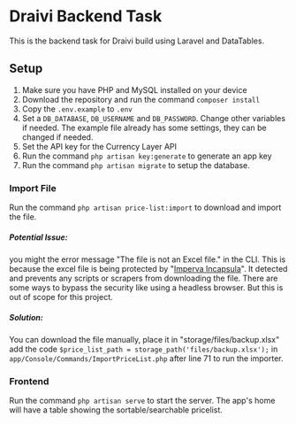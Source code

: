 # Draivi Backend Task
This is the backend task for Draivi build using Laravel and DataTables.

## Setup

 1. Make sure you have PHP and MySQL installed on your device
 2. Download the repository and run the command `composer install`
 3. Copy the `.env.example` to `.env`
 4. Set a `DB_DATABASE`, `DB_USERNAME` and `DB_PASSWORD`. Change other variables if needed. The example file already has some settings, they can be changed if needed.
 5. Set the API key for the Currency Layer API
 6. Run the command `php artisan key:generate` to generate an app key
 7. Run the command `php artisan migrate` to setup the database.

### Import File
Run the command `php artisan price-list:import` to download and import the file.

##### Potential Issue:
you might the error message "The file is not an Excel file." in the CLI. This is because the excel file is being protected by "[Imperva Incapsula](https://www.imperva.com/)". It detected and prevents any scripts or scrapers from downloading the file. There are some ways to bypass the security like using a headless browser. But this is out of scope for this project.
##### Solution:
You can download the file manually, place it in "storage/files/backup.xlsx" add the code `$price_list_path = storage_path('files/backup.xlsx');` in `app/Console/Commands/ImportPriceList.php` after line 71 to run the importer.

### Frontend
Run the command `php artisan serve` to start the server. The app's home will have a table showing the sortable/searchable pricelist.
